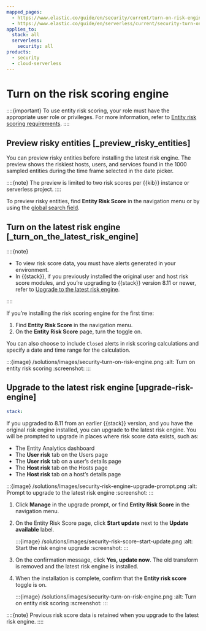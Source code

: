 ```yaml
---
mapped_pages:
  - https://www.elastic.co/guide/en/security/current/turn-on-risk-engine.html
  - https://www.elastic.co/guide/en/serverless/current/security-turn-on-risk-engine.html
applies_to:
  stack: all
  serverless:
    security: all
products:
  - security
  - cloud-serverless
---
```


# Turn on the risk scoring engine


::::{important}
To use entity risk scoring, your role must have the appropriate user role or privileges. For more information, refer to [Entity risk scoring requirements](/solutions/security/advanced-entity-analytics/entity-risk-scoring-requirements.md).
::::


## Preview risky entities [_preview_risky_entities]

You can preview risky entities before installing the latest risk engine. The preview shows the riskiest hosts, users, and services found in the 1000 sampled entities during the time frame selected in the date picker.

::::{note}
The preview is limited to two risk scores per {{kib}} instance or serverless project.
::::


To preview risky entities, find **Entity Risk Score** in the navigation menu or by using the [global search field](/explore-analyze/find-and-organize/find-apps-and-objects.md).


## Turn on the latest risk engine [_turn_on_the_latest_risk_engine]

::::{note}
* To view risk score data, you must have alerts generated in your environment.
* In {{stack}}, if you previously installed the original user and host risk score modules, and you’re upgrading to {{stack}} version 8.11 or newer, refer to [Upgrade to the latest risk engine](/solutions/security/advanced-entity-analytics/turn-on-risk-scoring-engine.md#upgrade-risk-engine).

::::


If you’re installing the risk scoring engine for the first time:

1. Find **Entity Risk Score** in the navigation menu.
2. On the **Entity Risk Score** page, turn the toggle on.

You can also choose to include `Closed` alerts in risk scoring calculations and specify a date and time range for the calculation.

:::{image} /solutions/images/security-turn-on-risk-engine.png
:alt: Turn on entity risk scoring
:screenshot:
:::


## Upgrade to the latest risk engine [upgrade-risk-engine]
```yaml {applies_to}
stack:
```

If you upgraded to 8.11 from an earlier {{stack}} version, and you have the original risk engine installed, you can upgrade to the latest risk engine. You will be prompted to upgrade in places where risk score data exists, such as:

* The Entity Analytics dashboard
* The **User risk** tab on the Users page
* The **User risk** tab on a user’s details page
* The **Host risk** tab on the Hosts page
* The **Host risk** tab on a host’s details page

:::{image} /solutions/images/security-risk-engine-upgrade-prompt.png
:alt: Prompt to upgrade to the latest risk engine
:screenshot:
:::

1. Click **Manage** in the upgrade prompt, or find **Entity Risk Score** in the navigation menu.
2. On the Entity Risk Score page, click **Start update** next to the **Update available** label.

    :::{image} /solutions/images/security-risk-score-start-update.png
    :alt: Start the risk engine upgrade
    :screenshot:
    :::

3. On the confirmation message, click **Yes, update now**. The old transform is removed and the latest risk engine is installed.
4. When the installation is complete, confirm that the **Entity risk score** toggle is on.

    :::{image} /solutions/images/security-turn-on-risk-engine.png
    :alt: Turn on entity risk scoring
    :screenshot:
    :::


::::{note}
Previous risk score data is retained when you upgrade to the latest risk engine.
::::

